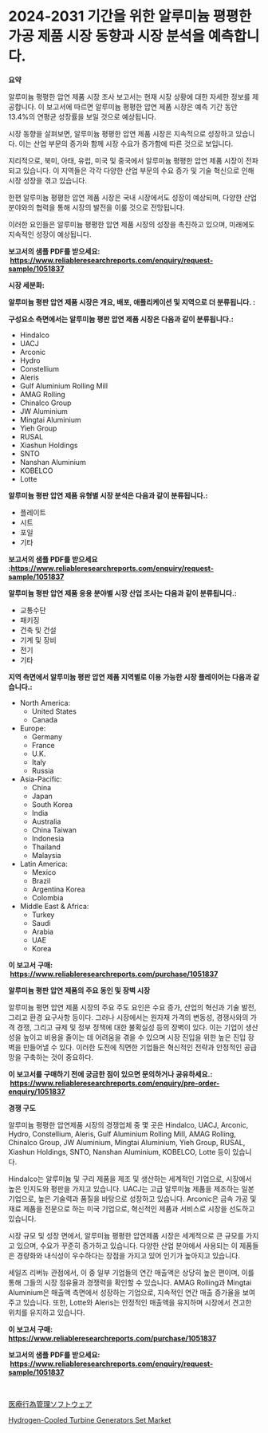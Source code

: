 <p><h1>2024-2031 기간을 위한 알루미늄 평평한 가공 제품 시장 동향과 시장 분석을 예측합니다.</h1></p><p><strong>요약</strong></p>
<p><p>알루미늄 평평한 압연 제품 시장 조사 보고서는 현재 시장 상황에 대한 자세한 정보를 제공합니다. 이 보고서에 따르면 알루미늄 평평한 압연 제품 시장은 예측 기간 동안 13.4%의 연평균 성장률을 보일 것으로 예상됩니다. </p><p>시장 동향을 살펴보면, 알루미늄 평평한 압연 제품 시장은 지속적으로 성장하고 있습니다. 이는 산업 부문의 증가와 함께 시장 수요가 증가함에 따른 것으로 보입니다.</p><p>지리적으로, 북미, 아태, 유럽, 미국 및 중국에서 알루미늄 평평한 압연 제품 시장이 전파되고 있습니다. 이 지역들은 각각 다양한 산업 부문의 수요 증가 및 기술 혁신으로 인해 시장 성장을 겪고 있습니다.</p><p>한편 알루미늄 평평한 압연 제품 시장은 국내 시장에서도 성장이 예상되며, 다양한 산업 분야와의 협력을 통해 시장의 발전을 이룰 것으로 전망됩니다.</p><p>이러한 요인들은 알루미늄 평평한 압연 제품 시장의 성장을 촉진하고 있으며, 미래에도 지속적인 성장이 예상됩니다.</p></p>
<p><strong>보고서의 샘플 PDF를 받으세요: &nbsp;<a href="https://www.reliableresearchreports.com/enquiry/request-sample/1051837">https://www.reliableresearchreports.com/enquiry/request-sample/1051837</a></strong></p>
<p><strong>시장 세분화:</strong></p>
<p><strong> 알루미늄 평판 압연 제품 시장은 개요, 배포, 애플리케이션 및 지역으로 더 분류됩니다. :</strong></p>
<p><strong>구성요소 측면에서는 알루미늄 평판 압연 제품 시장은 다음과 같이 분류됩니다.:</strong></p>
<p><ul><li>Hindalco</li><li>UACJ</li><li>Arconic</li><li>Hydro</li><li>Constellium</li><li>Aleris</li><li>Gulf Aluminium Rolling Mill</li><li>AMAG Rolling</li><li>Chinalco Group</li><li>JW Aluminium</li><li>Mingtai Aluminium</li><li>Yieh Group</li><li>RUSAL</li><li>Xiashun Holdings</li><li>SNTO</li><li>Nanshan Aluminium</li><li>KOBELCO</li><li>Lotte</li></ul></p>
<p><strong> 알루미늄 평판 압연 제품 유형별 시장 분석은 다음과 같이 분류됩니다.:</strong></p>
<p><ul><li>플레이트</li><li>시트</li><li>포일</li><li>기타</li></ul></p>
<p><strong>보고서의 샘플 PDF를 받으세요 :<a href="https://www.reliableresearchreports.com/enquiry/request-sample/1051837">https://www.reliableresearchreports.com/enquiry/request-sample/1051837</a></strong></p>
<p><strong> 알루미늄 평판 압연 제품 응용 분야별 시장 산업 조사는 다음과 같이 분류됩니다.:</strong></p>
<p><ul><li>교통수단</li><li>패키징</li><li>건축 및 건설</li><li>기계 및 장비</li><li>전기</li><li>기타</li></ul></p>
<p><strong>지역 측면에서 알루미늄 평판 압연 제품 지역별로 이용 가능한 시장 플레이어는 다음과 같습니다.:</strong></p>
<p><ul>
    <li>
        North America:
        <ul>
            <li>United States</li>
            <li>Canada</li>
        </ul>
    </li>
    <li>
        Europe:
        <ul>
            <li>Germany</li>
            <li>France</li>
            <li>U.K.</li>
            <li>Italy</li>
            <li>Russia</li>
        </ul>
    </li>
    <li>
        Asia-Pacific:
        <ul>
            <li>China</li>
            <li>Japan</li>
            <li>South Korea</li>
            <li>India</li>
            <li>Australia</li>
            <li>China Taiwan</li>
            <li>Indonesia</li>
            <li>Thailand</li>
            <li>Malaysia</li>
        </ul>
    </li>
    <li>
        Latin America:
        <ul>
            <li>Mexico</li>
            <li>Brazil</li>
            <li>Argentina Korea</li>
            <li>Colombia</li>
        </ul>
    </li>
    <li>
        Middle East & Africa:
        <ul>
            <li>Turkey</li>
            <li>Saudi</li>
            <li>Arabia</li>
            <li>UAE</li>
            <li>Korea</li>
        </ul>
    </li>
    </ul></p>
<p><strong>이 보고서 구매: &nbsp;<a href="https://www.reliableresearchreports.com/purchase/1051837">https://www.reliableresearchreports.com/purchase/1051837</a></strong></p>
<p><strong>알루미늄 평판 압연 제품의 주요 동인 및 장벽 시장</strong></p>
<p><p>알루미늄 평면 압연 제품 시장의 주요 주도 요인은 수요 증가, 산업의 혁신과 기술 발전, 그리고 환경 요구사항 등이다. 그러나 시장에서는 원자재 가격의 변동성, 경쟁사와의 가격 경쟁, 그리고 규제 및 정부 정책에 대한 불확실성 등의 장벽이 있다. 이는 기업이 생산성을 높이고 비용을 줄이는 데 어려움을 겪을 수 있으며 시장 진입을 위한 높은 진입 장벽을 만들어낼 수 있다. 이러한 도전에 직면한 기업들은 혁신적인 전략과 안정적인 공급망을 구축하는 것이 중요하다.</p></p>
<p><strong>이 보고서를 구매하기 전에 궁금한 점이 있으면 문의하거나 공유하세요.: &nbsp;<a href="https://www.reliableresearchreports.com/enquiry/pre-order-enquiry/1051837">https://www.reliableresearchreports.com/enquiry/pre-order-enquiry/1051837</a></strong></p>
<p><strong>경쟁 구도</strong></p>
<p><p>알루미늄 평평한 압연제품 시장의 경쟁업체 중 몇 곳은 Hindalco, UACJ, Arconic, Hydro, Constellium, Aleris, Gulf Aluminium Rolling Mill, AMAG Rolling, Chinalco Group, JW Aluminium, Mingtai Aluminium, Yieh Group, RUSAL, Xiashun Holdings, SNTO, Nanshan Aluminium, KOBELCO, Lotte 등이 있습니다. </p><p>Hindalco는 알루미늄 및 구리 제품을 제조 및 생산하는 세계적인 기업으로, 시장에서 높은 인지도와 평판을 가지고 있습니다. UACJ는 고급 알루미늄 제품을 제조하는 일본 기업으로, 높은 기술력과 품질을 바탕으로 성장하고 있습니다. Arconic은 금속 가공 및 재료 제품을 전문으로 하는 미국 기업으로, 혁신적인 제품과 서비스로 시장을 선도하고 있습니다.</p><p>시장 규모 및 성장 면에서, 알루미늄 평평한 압연제품 시장은 세계적으로 큰 규모를 가지고 있으며, 수요가 꾸준히 증가하고 있습니다. 다양한 산업 분야에서 사용되는 이 제품들은 경량화와 내식성이 우수하다는 장점을 가지고 있어 인기가 높아지고 있습니다.</p><p>세일즈 리버뉴 관점에서, 이 중 일부 기업들의 연간 매출액은 상당히 높은 편이며, 이를 통해 그들의 시장 점유율과 경쟁력을 확인할 수 있습니다. AMAG Rolling과 Mingtai Aluminium은 매출액 측면에서 성장하는 기업으로, 지속적인 연간 매출 증가율을 보여주고 있습니다. 또한, Lotte와 Aleris는 안정적인 매출액을 유지하며 시장에서 견고한 위치를 유지하고 있습니다.</p></p>
<p><strong>이 보고서 구매: &nbsp; <a href="https://www.reliableresearchreports.com/purchase/1051837">https://www.reliableresearchreports.com/purchase/1051837</a></strong></p>
<p><strong>보고서의 샘플 PDF를 받으세요: &nbsp;<a href="https://www.reliableresearchreports.com/enquiry/request-sample/1051837">https://www.reliableresearchreports.com/enquiry/request-sample/1051837</a></strong><strong></strong></p>
<p>&nbsp;</p>
<p><p><a href="https://github.com/xemfu2379520/Market-Research-Report-List-1/blob/main/681104916625.md">医療行為管理ソフトウェア</a></p><p><a href="https://github.com/ChiragRP21/Market-Research-Report-List-4/blob/main/hydrogen-cooled-turbine-generators-set-market.md">Hydrogen-Cooled Turbine Generators Set Market</a></p></p>